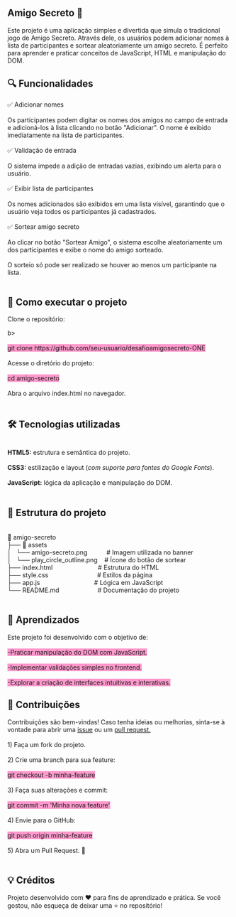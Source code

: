 <h2>Amigo Secreto 🎁</h2>
<p>Este projeto &eacute; uma aplica&ccedil;&atilde;o simples e divertida que simula o tradicional jogo de Amigo Secreto. Atrav&eacute;s dele, os usu&aacute;rios podem adicionar nomes &agrave; lista de participantes e sortear aleatoriamente um amigo secreto. &Eacute; perfeito para aprender e praticar conceitos de JavaScript, HTML e manipula&ccedil;&atilde;o do DOM.</p>
<h2>🔍 Funcionalidades</h2>
<p>✅ Adicionar nomes<br /><br />Os participantes podem digitar os nomes dos amigos no campo de entrada e adicion&aacute;-los &agrave; lista clicando no bot&atilde;o "Adicionar". O nome &eacute; exibido imediatamente na lista de participantes.<br /><br />✅ Valida&ccedil;&atilde;o de entrada<br /><br />O sistema impede a adi&ccedil;&atilde;o de entradas vazias, exibindo um alerta para o usu&aacute;rio.<br /><br />✅ Exibir lista de participantes<br /><br />Os nomes adicionados s&atilde;o exibidos em uma lista vis&iacute;vel, garantindo que o usu&aacute;rio veja todos os participantes j&aacute; cadastrados.<br /><br />✅ Sortear amigo secreto<br /><br />Ao clicar no bot&atilde;o "Sortear Amigo", o sistema escolhe aleatoriamente um dos participantes e exibe o nome do amigo sorteado.<br /><br />O sorteio s&oacute; pode ser realizado se houver ao menos um participante na lista.<br /><br /></p>
<h2>🚀 Como executar o projeto</h2>
<p><b></b>Clone o reposit&oacute;rio:</p>b><br /><br /><span style="background-color: #ff99cc;">git clone https://github.com/seu-usuario/desafioamigosecreto-ONE</span><br /><br /><b></b>Acesse o diret&oacute;rio do projeto:</b><br /><br /><span style="background-color: #ff99cc;">cd amigo-secreto</span><br /><br /><b></b>Abra o arquivo index.html no navegador.</b><br /><br /></p>
<h2>🛠️ Tecnologias utilizadas</h2>
<p><br /><strong>HTML5:</strong> estrutura e sem&acirc;ntica do projeto.<br /><br /><strong>CSS3:</strong> estiliza&ccedil;&atilde;o e layout (<em>com suporte para fontes do Google Fonts</em>).<br /><br /><strong>JavaScript:</strong> l&oacute;gica da aplica&ccedil;&atilde;o e manipula&ccedil;&atilde;o do DOM.<br /><br /></p>
<h2>📁 Estrutura do projeto</h2>
<p><br />📂 amigo-secreto<br />├── 📁 assets<br />│&nbsp;&nbsp; └── amigo-secreto.png&nbsp;&nbsp;&nbsp; &nbsp; &nbsp; &nbsp;&nbsp; # Imagem utilizada no banner<br />│&nbsp;&nbsp; └── play_circle_outline.png&nbsp; &nbsp; # &Iacute;cone do bot&atilde;o de sortear<br />├── index.html&nbsp;&nbsp;&nbsp;&nbsp;&nbsp;&nbsp;&nbsp;&nbsp;&nbsp;&nbsp;&nbsp;&nbsp;&nbsp;&nbsp; &nbsp; &nbsp; &nbsp; &nbsp; &nbsp;&nbsp; # Estrutura do HTML<br />├── style.css&nbsp;&nbsp;&nbsp;&nbsp;&nbsp;&nbsp;&nbsp;&nbsp;&nbsp;&nbsp;&nbsp;&nbsp;&nbsp; &nbsp; &nbsp; &nbsp; &nbsp; &nbsp; &nbsp;&nbsp;&nbsp; # Estilos da p&aacute;gina<br />├── app.js&nbsp;&nbsp;&nbsp;&nbsp;&nbsp;&nbsp;&nbsp;&nbsp;&nbsp;&nbsp;&nbsp;&nbsp;&nbsp;&nbsp;&nbsp;&nbsp;&nbsp;&nbsp;&nbsp; &nbsp; &nbsp; &nbsp; &nbsp; &nbsp;&nbsp; # L&oacute;gica em JavaScript<br />└── README.md&nbsp;&nbsp;&nbsp;&nbsp;&nbsp;&nbsp;&nbsp;&nbsp;&nbsp;&nbsp;&nbsp;&nbsp;&nbsp;&nbsp;&nbsp; &nbsp; &nbsp; &nbsp; # Documenta&ccedil;&atilde;o do projeto<br /><br /></p>
<h2>🎯 Aprendizados</h2>
<p>Este projeto foi desenvolvido com o objetivo de:<br /><br /><span style="background-color: #ff99cc;">-Praticar manipula&ccedil;&atilde;o do DOM com JavaScript.</span><br /><br /><span style="background-color: #ff99cc;">-Implementar valida&ccedil;&otilde;es simples no frontend.</span><br /><br /><span style="background-color: #ff99cc;">-Explorar a cria&ccedil;&atilde;o de interfaces intuitivas e interativas.</span></p>
<h2>🤝 Contribui&ccedil;&otilde;es</h2>
<p>Contribui&ccedil;&otilde;es s&atilde;o bem-vindas! Caso tenha ideias ou melhorias, sinta-se &agrave; vontade para abrir uma <span style="text-decoration: underline;">issue</span> ou um <span style="text-decoration: underline;">pull request.</span><br /><br />1) Fa&ccedil;a um fork do projeto.<br /><br />2) Crie uma branch para sua feature:<br /><br /><span style="background-color: #ff99cc;">git checkout -b minha-feature</span><br /><br />3) Fa&ccedil;a suas altera&ccedil;&otilde;es e commit:<br /><br /><span style="background-color: #ff99cc;">git commit -m 'Minha nova feature'</span><br /><br />4) Envie para o GitHub:<br /><br /><span style="background-color: #ff99cc;">git push origin minha-feature</span><br /><br />5) Abra um Pull Request. 🚀<br /><br /></p>
<h2>💡 Cr&eacute;ditos</h2>
<p>Projeto desenvolvido com ❤️ para fins de aprendizado e pr&aacute;tica. Se voc&ecirc; gostou, n&atilde;o esque&ccedil;a de deixar uma ⭐ no reposit&oacute;rio!<br /><br /></p>
